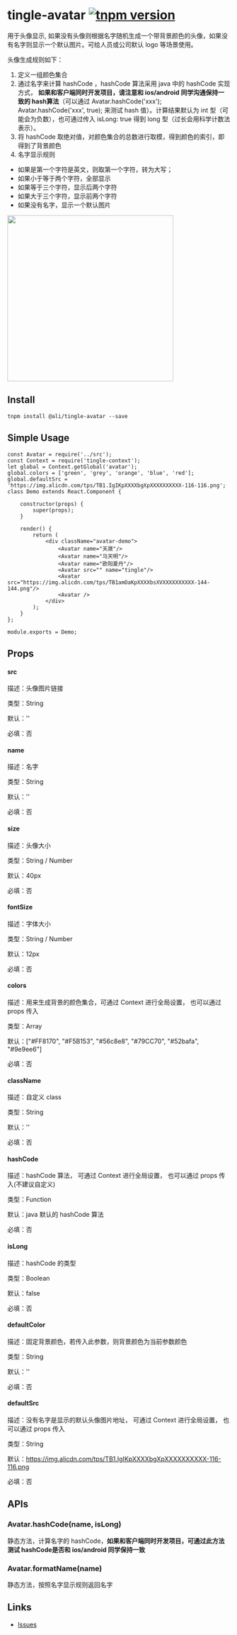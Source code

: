 # tingle-avatar [![tnpm version](http://web.npm.alibaba-inc.com/badge/v/@ali/tingle-avatar.svg?style=flat-square)](http://web.npm.alibaba-inc.com/package/@ali/tingle-avatar)

  用于头像显示, 如果没有头像则根据名字随机生成一个带背景颜色的头像，如果没有名字则显示一个默认图片。可给人员或公司默认 logo 等场景使用。

  头像生成规则如下：
  1. 定义一组颜色集合
  2. 通过名字来计算 hashCode ，hashCode 算法采用 java 中的 hashCode 实现方式， __如果和客户端同时开发项目，请注意和 ios/android 同学沟通保持一致的 hash算法__（可以通过 Avatar.hashCode('xxx'); Avatar.hashCode('xxx', true); 来测试 hash 值）。计算结果默认为 int 型（可能会为负数），也可通过传入 isLong: true 得到 long 型（过长会用科学计数法表示）。
  3. 将 hashCode 取绝对值，对颜色集合的总数进行取模，得到颜色的索引，即得到了背景颜色
  4. 名字显示规则
   * 如果是第一个字符是英文，则取第一个字符，转为大写；
   * 如果小于等于两个字符，全部显示
   * 如果等于三个字符，显示后两个字符
   * 如果大于三个字符，显示前两个字符
   * 如果没有名字，显示一个默认图片

  <img src="http://aligitlab.oss-cn-hangzhou-zmf.aliyuncs.com/uploads/tingle-ui/tingle-ui/ca88c25bb4c0fb73ca3ac1fd0b167ff8/image.png" width="375"/>

## Install

```
tnpm install @ali/tingle-avatar --save
```

## Simple Usage

```
const Avatar = require('../src');
const Context = require('tingle-context');
let global = Context.getGlobal('avatar');
global.colors = ['green', 'grey', 'orange', 'blue', 'red'];
global.defaultSrc = 'https://img.alicdn.com/tps/TB1.IgIKpXXXXbgXpXXXXXXXXXX-116-116.png';
class Demo extends React.Component {

    constructor(props) {
        super(props);
    }

    render() {
        return (
            <div className="avatar-demo">
                <Avatar name="天晟"/>
                <Avatar name="马天明"/>
                <Avatar name="欧阳夏丹"/>
                <Avatar src="" name="tingle"/>
                <Avatar src="https://img.alicdn.com/tps/TB1amOaKpXXXXbsXVXXXXXXXXXX-144-144.png"/>
                <Avatar />
            </div>
        );
    }
};

module.exports = Demo;
```

## Props

#### src

描述：头像图片链接

类型：String

默认：''

必填：否

#### name

描述：名字

类型：String

默认：''

必填：否

#### size

描述：头像大小

类型：String / Number

默认：40px

必填：否

#### fontSize

描述：字体大小

类型：String / Number

默认：12px

必填：否


#### colors

描述：用来生成背景的颜色集合，可通过 Context 进行全局设置， 也可以通过 props 传入

类型：Array

默认：["#FF8170", "#F5B153", "#56c8e8", "#79CC70", "#52bafa", "#9e9ee6"]

必填：否


#### className

描述：自定义 class

类型：String

默认：''

必填：否

#### hashCode

描述：hashCode 算法， 可通过 Context 进行全局设置， 也可以通过 props 传入(不建议自定义)

类型：Function

默认：java 默认的 hashCode 算法

必填：否

#### isLong

描述：hashCode 的类型

类型：Boolean

默认：false

必填：否

#### defaultColor

描述：固定背景颜色，若传入此参数，则背景颜色为当前参数颜色

类型：String

默认：''

必填：否

#### defaultSrc

描述：没有名字是显示的默认头像图片地址， 可通过 Context 进行全局设置， 也可以通过 props 传入

类型：String

默认：https://img.alicdn.com/tps/TB1.IgIKpXXXXbgXpXXXXXXXXXX-116-116.png

必填：否

## APIs

### Avatar.hashCode(name, isLong)

静态方法，计算名字的 hashCode，__如果和客户端同时开发项目，可通过此方法测试 hashCode是否和 ios/android 同学保持一致__

### Avatar.formatName(name)

静态方法，按照名字显示规则返回名字

## Links

- [Issues](http://gitlab.alibaba-inc.com/tingle-ui/tingle-avatar/issues)
